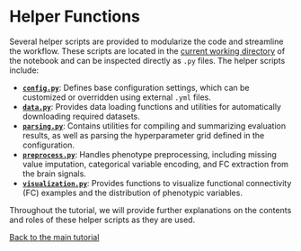 # Helper Functions

Several helper scripts are provided to modularize the code and streamline the workflow. These scripts are located in the [current working directory](https://github.com/pykale/mmai-tutorials/tree/main/tutorials/brain-disorder-diagnosis) of the notebook and can be inspected directly as `.py` files. The helper scripts include:

- [**`config.py`**](https://github.com/pykale/mmai-tutorials/blob/main/tutorials/brain-disorder-diagnosis/config.py): Defines base configuration settings, which can be customized or overridden using external `.yml` files.
- [**`data.py`**](https://github.com/pykale/mmai-tutorials/blob/main/tutorials/brain-disorder-diagnosis/helpers/data.py): Provides data loading functions and utilities for automatically downloading required datasets.
- [**`parsing.py`**](https://github.com/pykale/mmai-tutorials/blob/main/tutorials/brain-disorder-diagnosis/helpers/parsing.py): Contains utilities for compiling and summarizing evaluation results, as well as parsing the hyperparameter grid defined in the configuration.
- [**`preprocess.py`**](https://github.com/pykale/mmai-tutorials/blob/main/tutorials/brain-disorder-diagnosis/helpers/preprocess.py): Handles phenotype preprocessing, including missing value imputation, categorical variable encoding, and FC extraction from the brain signals.
- [**`visualization.py`**](https://github.com/pykale/mmai-tutorials/blob/main/tutorials/brain-disorder-diagnosis/helpers/visualization.py): Provides functions to visualize functional connectivity (FC) examples and the distribution of phenotypic variables.

Throughout the tutorial, we will provide further explanations on the contents and roles of these helper scripts as they are used.

[Back to the main tutorial](https://pykale.github.io/mmai-tutorials/tutorials/brain-disorder-diagnosis/tutorial.html#step-0-environment-preparation)
